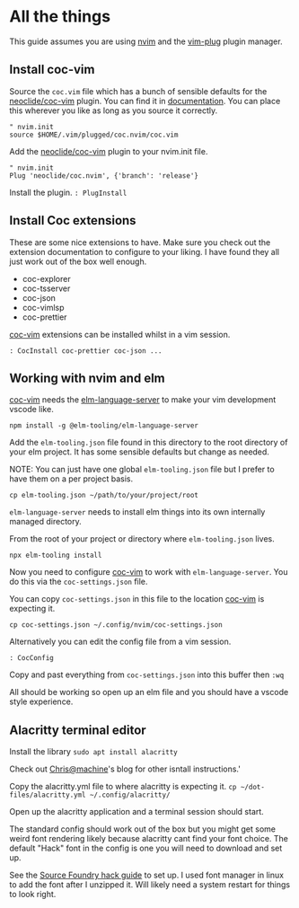 # All the things

This guide assumes you are using [nvim](https://www.google.com) and the [vim-plug](https://github.com/junegunn/vim-plug) plugin manager.

## Install coc-vim
 
Source the `coc.vim` file which has a bunch of sensible defaults for the [neoclide/coc-vim](https://github.com/neoclide/coc.nvim) plugin. You can find it in [documentation](https://github.com/neoclide/coc.nvim).
You can place this wherever you like as long as you source it correctly.
```
" nvim.init
source $HOME/.vim/plugged/coc.nvim/coc.vim
``` 

Add the [neoclide/coc-vim](https://github.com/neoclide/coc.nvim) plugin to your nvim.init file.
```
" nvim.init
Plug 'neoclide/coc.nvim', {'branch': 'release'}
```

Install the plugin.
`: PlugInstall`

## Install Coc extensions
These are some nice extensions to have. Make sure you check out the extension documentation to configure to your liking.
I have found they all just work out of the box well enough.

- coc-explorer
- coc-tsserver
- coc-json
- coc-vimlsp
- coc-prettier

[coc-vim](https://github.com/neoclide/coc.nvim) extensions can be installed whilst in a vim session.

`: CocInstall coc-prettier coc-json ...`

## Working with nvim and elm
[coc-vim](https://github.com/neoclide/coc.nvim) needs the [elm-language-server](https://github.com/elm-tooling/elm-language-server) to make your vim development vscode like.

```
npm install -g @elm-tooling/elm-language-server
```

Add the `elm-tooling.json` file found in this directory to the root directory of your elm project.
It has some sensible defaults but change as needed.

NOTE: You can just have one global `elm-tooling.json` file but I prefer to have them on a per project basis.

`cp elm-tooling.json ~/path/to/your/project/root`

`elm-language-server` needs to install elm things into its own internally managed directory.

From the root of your project or directory where `elm-tooling.json` lives.

`npx elm-tooling install`

Now you need to configure [coc-vim](https://github.com/neoclide/coc.nvim) to work with `elm-language-server`. You do this via the `coc-settings.json` file.

You can copy `coc-settings.json` in this file to the location [coc-vim](https://github.com/neoclide/coc.nvim) is expecting it.

`cp coc-settings.json ~/.config/nvim/coc-settings.json`

Alternatively you can edit the config file from a vim session.

`: CocConfig`

Copy and past everything from `coc-settings.json` into this buffer then `:wq`

All should be working so open up an elm file and you should have a vscode style experience.


## Alacritty terminal editor

Install the library
`sudo apt install alacritty`

Check out [Chris@machine](https://www.chrisatmachine.com/Linux/06-alacritty/)'s blog for other isntall instructions.'

Copy the alacritty.yml file to where alacritty is expecting it.
`cp ~/dot-files/alacritty.yml ~/.config/alacritty/`

Open up the alacritty application and a terminal session should start.

The standard config should work out of the box but you might get some weird font rendering likely because alacritty cant find your font choice.
The default "Hack" font in the config is one you will need to download and set up.

See the [Source Foundry hack guide](https://github.com/source-foundry/Hack) to set up.
I used font manager in linux to add the font after I unzipped it. Will likely need a system restart for things to look right.
